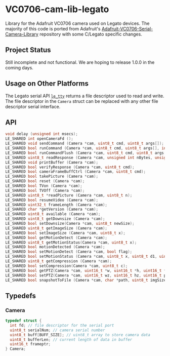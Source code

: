 # VC0706-cam-lib-legato
Library for the Adafruit VC0706 camera used on Legato devices. The majority of this code is ported from Adafruit's [Adafruit-VC0706-Serial-Camera-Library](https://github.com/adafruit/Adafruit-VC0706-Serial-Camera-Library) repository with some C/Legato specific changes.

## Project Status

Still incomplete and not functional. We are hoping to release 1.0.0 in the coming days.

## Usage on Other Platforms
The Legato serial API [`le_tty`](http://legato.io/legato-docs/latest/le__tty_8h.html) returns a file descriptor used to read and write. The file descriptor in the `Camera` struct can be replaced with any other file descriptor serial interface.

## API
```c
void delay (unsigned int msecs);
LE_SHARED int openCameraFd ();
LE_SHARED void sendCommand (Camera *cam, uint8_t cmd, uint8_t args[]);
LE_SHARED bool runCommand (Camera *cam, uint8_t cmd, uint8_t args[], int respLen, bool flushFlag);
LE_SHARED bool runCommandFlush (Camera *cam, uint8_t cmd, uint8_t args[], int respLen);
LE_SHARED uint8_t readResponse (Camera *cam, unsigned int nBytes, unsigned int timeout);
LE_SHARED void printBuffer (Camera *cam);
LE_SHARED bool verifyResponse (Camera *cam, uint8_t cmd);
LE_SHARED bool cameraFrameBuffCtrl (Camera *cam, uint8_t cmd);
LE_SHARED bool takePicture (Camera *cam);
LE_SHARED bool reset (Camera *cam);
LE_SHARED bool TVon (Camera *cam);
LE_SHARED bool TVOff (Camera *cam);
LE_SHARED uint8_t *readPicture (Camera *cam, uint8_t n);
LE_SHARED bool resumeVideo (Camera *cam);
LE_SHARED uint32_t frameLength (Camera *cam);
LE_SHARED char *getVersion (Camera *cam);
LE_SHARED uint8_t available (Camera *cam);
LE_SHARED uint8_t getDownsize (Camera *cam);
LE_SHARED bool setDownsize(Camera *cam, uint8_t newSize);
LE_SHARED uint8_t getImageSize (Camera *cam);
LE_SHARED bool setImageSize (Camera *cam, uint8_t x);
LE_SHARED bool getMotionDetect (Camera *cam);
LE_SHARED uint8_t getMotionStatus(Camera *cam, uint8_t x);
LE_SHARED bool motionDetected (Camera *cam);
LE_SHARED bool setMotionDetect (Camera *cam, bool flag);
LE_SHARED bool setMotionStatus (Camera *cam, uint8_t x, uint8_t d1, uint8_t d2);
LE_SHARED uint8_t getCompression (Camera *cam);
LE_SHARED bool setCompression(Camera *cam, uint8_t c);
LE_SHARED bool getPTZ(Camera *cam, uint16_t *w, uint16_t *h, uint16_t *wz, uint16_t *hz, uint16_t *pan, uint16_t *tilt);
LE_SHARED bool setPTZ(Camera *cam, uint16_t wz, uint16_t hz, uint16_t pan, uint16_t tilt);
LE_SHARED bool snapshotToFile (Camera *cam, char *path, uint8_t imgSize);
```

## Typedefs

### Camera
```c
typedef struct {
  int fd; // file descriptor for the serial port
  uint8_t serialNum; // camera serial number
  uint8_t buff[BUFF_SIZE]; // uint8_t array to store camera data
  uint8_t bufferLen; // current length of data in buffer
  uint16_t frameptr;
} Camera;
```
